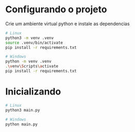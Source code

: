 # Configurando o projeto

Crie um ambiente virtual python e instale as dependencias

```bash
# Linux
python3 -m venv .venv
source .venv/bin/activate
pip install -r requirements.txt

# Windows
python -m venv .venv
.\venv\Scripts\activate
pip install -r requirements.txt
```

# Inicializando

```bash
# Linux
python3 main.py

# Windows
python main.py
```

